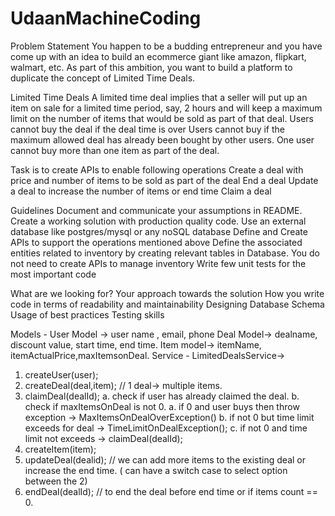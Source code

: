 # UdaanMachineCoding
Problem Statement
You happen to be a budding entrepreneur and you have come up with an idea to build an ecommerce giant like amazon, flipkart, walmart, etc. As part of this ambition, you want to build a platform to duplicate the concept of Limited Time Deals.

Limited Time Deals
A limited time deal implies that a seller will put up an item on sale for a limited time period, say, 2 hours and will keep a maximum limit on the number of items that would be sold as part of that deal. 
Users cannot buy the deal if the deal time is over 
Users cannot buy if the maximum allowed deal has already been bought by other users.
One user cannot buy more than one item as part of the deal.

Task is to create APIs to enable following operations
Create a deal with price and number of items to be sold as part of the deal
End a deal 
Update a deal to increase the number of items or end time
Claim a deal


Guidelines
Document and communicate  your assumptions in README. 
Create a working solution with production quality code.
Use an external database like postgres/mysql or any noSQL database
Define and Create APIs to support the operations mentioned above
Define the associated entities related to inventory by creating relevant tables in Database. You do not need to create APIs to manage inventory
Write few unit tests for the most important code



What are we looking for?
Your approach towards the solution
How you write code in terms of readability and maintainability
Designing Database Schema 
Usage of best practices
Testing skills

Models -
User Model -> user name , email, phone
Deal Model-> dealname, discount value, start time, end time.
Item model-> itemName, itemActualPrice,maxItemsonDeal.
Service -
LimitedDealsService->
1. createUser(user);
2. createDeal(deal,item);  // 1 deal-> multiple items.
3. claimDeal(dealId);
	a. check if user has already claimed the deal.
	b. check if maxItemsOnDeal is not 0.
		a. if 0 and user buys then throw exception -> 			MaxItemsOnDealOverException()
		b. if not 0 but time limit exceeds for deal -> TimeLimitOnDealException();
		c. if not 0 and time limit not exceeds -> claimDeal(dealId);
4. createItem(item);
5. updateDeal(dealid);  // we can add more items to the existing deal or increase the end time. ( can have a switch case to select option between the 2)
6. endDeal(dealId); // to end the deal before end time or if items count == 0.
